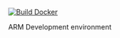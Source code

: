 [![Build Docker](https://github.com/sensoteq-jenkins/arm-environ/actions/workflows/build_docker.yml/badge.svg)](https://github.com/sensoteq-jenkins/arm-environ/actions/workflows/build_docker.yml)

ARM Development environment


